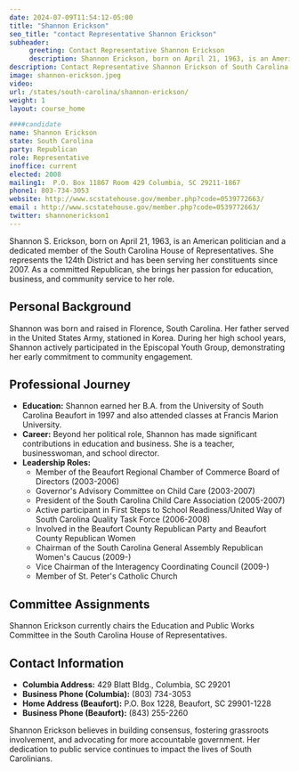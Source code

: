 ```yaml
---
date: 2024-07-09T11:54:12-05:00
title: "Shannon Erickson"
seo_title: "contact Representative Shannon Erickson"
subheader:
     greeting: Contact Representative Shannon Erickson
     description: Shannon Erickson, born on April 21, 1963, is an American politician affiliated with the Republican Party. She is a member of the South Carolina House of Representatives, representing District 124. She assumed office in 2006.
description: Contact Representative Shannon Erickson of South Carolina. Contact information for Shannon Erickson includes email address, phone number, and mailing address.
image: shannon-erickson.jpeg
video:
url: /states/south-carolina/shannon-erickson/
weight: 1
layout: course_home

####candidate
name: Shannon Erickson
state: South Carolina
party: Republican
role: Representative
inoffice: current
elected: 2008
mailing1:  P.O. Box 11867 Room 429 Columbia, SC 29211-1867
phone1: 803-734-3053
website: http://www.scstatehouse.gov/member.php?code=0539772663/
email : http://www.scstatehouse.gov/member.php?code=0539772663/
twitter: shannonerickson1
---
```

Shannon S. Erickson, born on April 21, 1963, is an American politician and a dedicated member of the South Carolina House of Representatives. She represents the 124th District and has been serving her constituents since 2007. As a committed Republican, she brings her passion for education, business, and community service to her role.

## Personal Background

Shannon was born and raised in Florence, South Carolina. Her father served in the United States Army, stationed in Korea. During her high school years, Shannon actively participated in the Episcopal Youth Group, demonstrating her early commitment to community engagement.

## Professional Journey

- **Education:** Shannon earned her B.A. from the University of South Carolina Beaufort in 1997 and also attended classes at Francis Marion University.
- **Career:** Beyond her political role, Shannon has made significant contributions in education and business. She is a teacher, businesswoman, and school director.
- **Leadership Roles:**
  - Member of the Beaufort Regional Chamber of Commerce Board of Directors (2003-2006)
  - Governor's Advisory Committee on Child Care (2003-2007)
  - President of the South Carolina Child Care Association (2005-2007)
  - Active participant in First Steps to School Readiness/United Way of South Carolina Quality Task Force (2006-2008)
  - Involved in the Beaufort County Republican Party and Beaufort County Republican Women
  - Chairman of the South Carolina General Assembly Republican Women's Caucus (2009-)
  - Vice Chairman of the Interagency Coordinating Council (2009-)
  - Member of St. Peter's Catholic Church

## Committee Assignments

Shannon Erickson currently chairs the Education and Public Works Committee in the South Carolina House of Representatives.

## Contact Information

- **Columbia Address:** 429 Blatt Bldg., Columbia, SC 29201
- **Business Phone (Columbia):** (803) 734-3053
- **Home Address (Beaufort):** P.O. Box 1228, Beaufort, SC 29901-1228
- **Business Phone (Beaufort):** (843) 255-2260

Shannon Erickson believes in building consensus, fostering grassroots involvement, and advocating for more accountable government. Her dedication to public service continues to impact the lives of South Carolinians.
